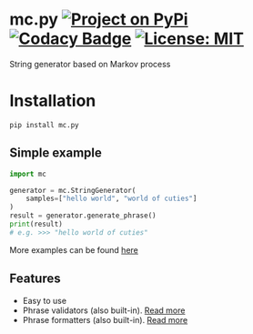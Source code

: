 # mc.py [![Project on PyPi](https://img.shields.io/pypi/v/mc.py.svg)](https://pypi.org/project/mc.py/) [![Codacy Badge](https://api.codacy.com/project/badge/Grade/cc6260ef77a6489db85f660e9b0d3e27)](https://www.codacy.com?utm_source=github.com&amp;utm_medium=referral&amp;utm_content=jieggii/mc&amp;utm_campaign=Badge_Grade) [![License: MIT](https://img.shields.io/badge/License-MIT-yellow.svg)](https://opensource.org/licenses/MIT)
String generator based on Markov process
    
    
# Installation
`pip install mc.py`  
## Simple example 
```python 
import mc

generator = mc.StringGenerator(    
    samples=["hello world", "world of cuties"]
)    
result = generator.generate_phrase() 
print(result) 
# e.g. >>> "hello world of cuties" 
``` 
More examples can be found [here](https://github.com/jieggii/mc.py/tree/master/examples)    
## Features 
* Easy to use    
* Phrase validators (also built-in). [Read more]()    
* Phrase formatters (also built-in). [Read more]()